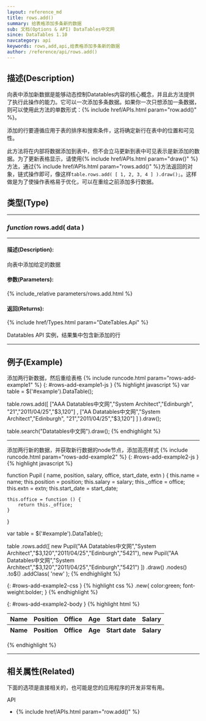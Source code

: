 ```yaml
---
layout: reference_md
title: rows.add()
summary: 给表格添加多条新的数据
sub: 文档(Options & API) DataTables中文网
since: DataTables 1.10
navcategory: api
keywords: rows,add,api,给表格添加多条新的数据
author: /reference/api/rows.add()
---
```


## 描述(Description)

向表中添加新数据是能够动态控制Datatables内容的核心概念，并且此方法提供了执行此操作的能力。它可以一次添加多条数据。如果你一次只想添加一条数据，则可以使用此方法的单数形式：{% include href/APIs.html param="row.add()" %}。

添加的行要遵循应用于表的排序和搜索条件，这将确定新行在表中的位置和可见性。

此方法将在内部将数据添加到表中，但不会立马更新到表中可见表示是新添加的数据。为了更新表格显示，请使用{% include href/APIs.html param="draw()" %}方法，通过{% include href/APIs.html param="rows.add()" %}方法返回的对象，链式操作即可，像这样`table.rows.add( [ 1, 2, 3, 4 ] ).draw();`。这样做是为了使操作表格易于优化，可以在重绘之前添加多行数据。


## 类型(Type)
---
### _function_ **rows.add( data )**   
---
#### 描述(Description):
向表中添加给定的数据
     
#### 参数(Parameters):
{% include_relative parameters/rows.add.html %}

#### 返回(Returns):

{% include href/Types.html param="DateTables.Api" %}

Datatables API 实例，结果集中包含新添加的行

--- 
    
## 例子(Example)


添加两行新数据，然后重绘表格
{% include runcode.html param="rows-add-example1" %}
{: #rows-add-example1-js }
{% highlight javascript %}
var table = $('#example').DataTable();
 
table.rows.add([ 
    ["AAA Datatables中文网","System Architect","Edinburgh", "21","2011/04/25","$3,120"]
    ,
    ["AA Datatables中文网","System Architect","Edinburgh", "21","2011/04/25","$3,120"] 
     ] ).draw();

table.search("Datatables中文网").draw();
{% endhighlight %}

---


添加两行新的数据，并获取新行数据的node节点，添加高亮样式
{% include runcode.html param="rows-add-example2" %}
{: #rows-add-example2-js }
{% highlight javascript %}

function Pupil ( name, position, salary, office, start_date, extn ) {
    this.name = name;
    this.position = position;
    this.salary = salary;
    this._office = office;
    this.extn = extn;
    this.start_date = start_date;

    this.office = function () {
        return this._office;
    }
}

var table = $('#example').DataTable();
 
table
    .rows.add([
        new  Pupil("AA Datatables中文网","System Architect","$3,120","2011/04/25","Edinburgh","5421"),
        new  Pupil("AA Datatables中文网","System Architect","$3,120","2011/04/25","Edinburgh","5421")
    ]) 
    .draw()
    .nodes()
    .to$()
    .addClass( 'new' );
{% endhighlight %}

{: #rows-add-example2-css }
{% highlight css %}
.new{
    color:green;
    font-weight:bolder;
}
{% endhighlight %}


{: #rows-add-example2-body }
{% highlight html %}
<table id="example" class="display" cellspacing="0" width="100%">
    <thead>
        <tr>
            <th>Name</th>
            <th>Position</th>
            <th>Office</th>
            <th>Age</th>
            <th>Start date</th>
            <th>Salary</th>
        </tr>
    </thead>
    <tfoot>
        <tr>
            <th>Name</th>
            <th>Position</th>
            <th>Office</th>
            <th>Age</th>
            <th>Start date</th>
            <th>Salary</th>
        </tr>
    </tfoot>
    <tbody>
    </tbody>
</table>
{% endhighlight %}

---

## 相关属性(Related)
下面的选项是直接相关的，也可能是您的应用程序的开发非常有用。

API

- {% include href/APIs.html param="row.add()" %}

